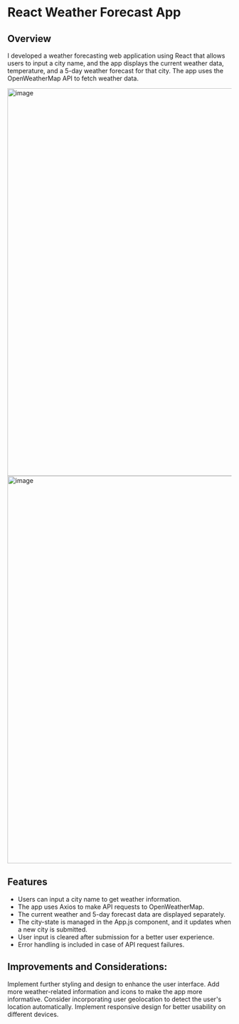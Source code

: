 # React Weather Forecast App

## Overview

I developed a weather forecasting web application using React that allows users to input a city name, 
and the app displays the current weather data, temperature, and a 5-day weather forecast for that city. 
The app uses the OpenWeatherMap API to fetch weather data.

<img width="872" alt="image" src="https://github.com/lillian0624/React-app-Weather/assets/87347776/040e0416-fc45-4b54-9947-cb1ae7cf23e7"><img width="872" alt="image" src="https://github.com/lillian0624/React-app-Weather/assets/87347776/f3d70548-2ddb-4587-afa6-34dcf2f9d650">

## Features

- Users can input a city name to get weather information.
- The app uses Axios to make API requests to OpenWeatherMap.
- The current weather and 5-day forecast data are displayed separately.
- The city-state is managed in the App.js component, and it updates when a new city is submitted.
- User input is cleared after submission for a better user experience.
- Error handling is included in case of API request failures.

  
## Improvements and Considerations:

Implement further styling and design to enhance the user interface.
Add more weather-related information and icons to make the app more informative.
Consider incorporating user geolocation to detect the user's location automatically.
Implement responsive design for better usability on different devices.


